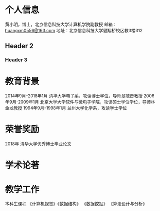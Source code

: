 # 个人信息
黄小明，博士，北京信息科技大学计算机学院副教授
邮箱： huangxm0556@163.com 
地址：北京信息科技大学健翔桥校区教3楼312  

## Header 2
### Header 3
# 教育背景
2014年9月-2018年1月 清华大学电子系，攻读博士学位，导师章毓晋教授
2006年9月-2009年1月 北京大学大学软件与微电子学院，攻读硕士学位学位，导师林金龙教授
1994年9月-1998年1月 兰州大学化学系，攻读学士学位
# 荣誉奖励
2018年 清华大学优秀博士毕业论文
# 学术论著
# 教学工作
本科生课程 《计算机视觉》《数据结构》 《数据挖掘》 《算法设计与分析》
